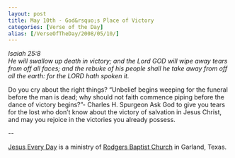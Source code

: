 ```yaml
---
layout: post
title: May 10th - God&rsquo;s Place of Victory
categories: [Verse of the Day]
alias: [/VerseOfTheDay/2008/05/10/]
---
```


_Isaiah 25:8  
He will swallow up death in victory; and the Lord GOD will wipe away
tears from off all faces; and the rebuke of his people shall he take
away from off all the earth: for the LORD hath spoken it._

Do you cry about the right things?
&ldquo;Unbelief begins weeping for the funeral before the man is
dead; why should not faith commence piping before the dance of
victory begins?&rdquo;- Charles H. Spurgeon
Ask God to give you tears for the lost who don&rsquo;t know about
the victory of salvation in Jesus Christ, and may you rejoice in the
victories you already possess.

 --

<a href=http://jesuseveryday.net>Jesus Every Day</a> is a ministry of <a href=http://rodgersbaptist.net>Rodgers Baptist Church</a> in Garland, Texas.
